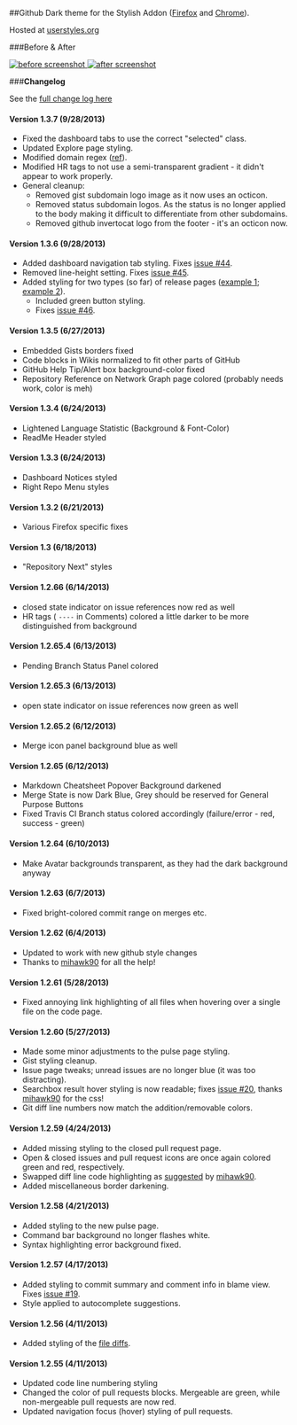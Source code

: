 ##Github Dark theme for the Stylish Addon ([Firefox](https://addons.mozilla.org/en-US/firefox/addon/2108/) and [Chrome](https://chrome.google.com/extensions/detail/fjnbnpbmkenffdnngjfgmeleoegfcffe)).

Hosted at [userstyles.org](http://userstyles.org/styles/37035)

###Before & After

 [ ![before screenshot](http://mottie.github.com/Github-Dark/images/before_th.jpg) ](http://mottie.github.com/Github-Dark/images/before.jpg)
 [ ![after screenshot](http://mottie.github.com/Github-Dark/images/after_th.jpg) ](http://mottie.github.com/Github-Dark/images/after.jpg)

###**Changelog**

See the [full change log here](https://github.com/Mottie/Github-Dark/wiki)

#### Version 1.3.7 (9/28/2013)

* Fixed the dashboard tabs to use the correct "selected" class.
* Updated Explore page styling.
* Modified domain regex ([ref](http://forum.userstyles.org/discussion/36203)).
* Modified HR tags to not use a semi-transparent gradient - it didn't appear to work properly.
* General cleanup:
  * Removed gist subdomain logo image as it now uses an octicon.
  * Removed status subdomain logos. As the status is no longer applied to the body making it difficult to differentiate from other subdomains.
  * Removed github invertocat logo from the footer - it's an octicon now.

#### Version 1.3.6 (9/28/2013)

* Added dashboard navigation tab styling. Fixes [issue #44](https://github.com/Mottie/Github-Dark/issues/44).
* Removed line-height setting. Fixes [issue #45](https://github.com/Mottie/Github-Dark/issues/45).
* Added styling for two types (so far) of release pages ([example 1](https://github.com/lycus/exmake/releases); [example 2](https://github.com/Mottie/Github-Dark/releases)).
  * Included green button styling.
  * Fixes [issue #46](https://github.com/Mottie/Github-Dark/issues/46).

#### Version 1.3.5 (6/27/2013)

* Embedded Gists borders fixed
* Code blocks in Wikis normalized to fit other parts of GitHub
* GitHub Help Tip/Alert box background-color fixed
* Repository Reference on Network Graph page colored (probably needs work, color is meh)

#### Version 1.3.4 (6/24/2013)

* Lightened Language Statistic (Background & Font-Color)
* ReadMe Header styled

#### Version 1.3.3 (6/24/2013)

* Dashboard Notices styled
* Right Repo Menu styles

#### Version 1.3.2 (6/21/2013)

* Various Firefox specific fixes

#### Version 1.3 (6/18/2013)

* "Repository Next" styles

#### Version 1.2.66 (6/14/2013)

* closed state indicator on issue references now red as well
* HR tags ( ```----``` in Comments) colored a little darker to be more distinguished from background

#### Version 1.2.65.4 (6/13/2013)

* Pending Branch Status Panel colored

#### Version 1.2.65.3 (6/13/2013)

* open state indicator on issue references now green as well

#### Version 1.2.65.2 (6/12/2013)

* Merge icon panel background blue as well

#### Version 1.2.65 (6/12/2013)

* Markdown Cheatsheet Popover Background darkened
* Merge State is now Dark Blue, Grey should be reserved for General Purpose Buttons
* Fixed Travis CI Branch status colored accordingly (failure/error - red, success - green)

#### Version 1.2.64 (6/10/2013)

* Make Avatar backgrounds transparent, as they had the dark background anyway

#### Version 1.2.63 (6/7/2013)

* Fixed bright-colored commit range on merges etc.

#### Version 1.2.62 (6/4/2013)

* Updated to work with new github style changes
* Thanks to [mihawk90](https://github.com/mihawk90) for all the help!

#### Version 1.2.61 (5/28/2013)

* Fixed annoying link highlighting of all files when hovering over a single file on the code page.

#### Version 1.2.60 (5/27/2013)

* Made some minor adjustments to the pulse page styling.
* Gist styling cleanup.
* Issue page tweaks; unread issues are no longer blue (it was too distracting).
* Searchbox result hover styling is now readable; fixes [issue #20](https://github.com/Mottie/Github-Dark/issues/20), thanks [mihawk90](https://github.com/mihawk90) for the css!
* Git diff line numbers now match the addition/removable colors.

#### Version 1.2.59 (4/24/2013)

* Added missing styling to the closed pull request page.
* Open &amp; closed issues and pull request icons are once again colored green and red, respectively.
* Swapped diff line code highlighting as [suggested](https://github.com/Mottie/Github-Dark/commit/158a4104887db209a965ef379be8609acf43c705#commitcomment-3075610) by [mihawk90](https://github.com/mihawk90).
* Added miscellaneous border darkening.

#### Version 1.2.58 (4/21/2013)

* Added styling to the new pulse page.
* Command bar background no longer flashes white.
* Syntax highlighting error background fixed.

#### Version 1.2.57 (4/17/2013)

* Added styling to commit summary and comment info in blame view. Fixes [issue #19](https://github.com/Mottie/Github-Dark/issues/19).
* Style applied to autocomplete suggestions.

#### Version 1.2.56 (4/11/2013)

* Added styling of the [file diffs](https://github.com/Mottie/Github-Dark/commit/85e3342f61e916d72dd0ef5c7642fe35b0c59749).

#### Version 1.2.55 (4/11/2013)

* Updated code line numbering styling
* Changed the color of pull requests blocks. Mergeable are green, while non-mergeable pull requests are now red.
* Updated navigation focus (hover) styling of pull requests.
